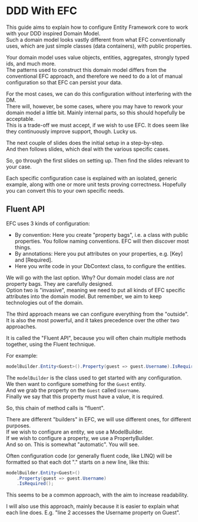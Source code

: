 # DDD With EFC

This guide aims to explain how to configure Entity Framework core to work with your DDD inspired Domain Model.\
Such a domain model looks vastly different from what EFC conventionally uses, 
which are just simple classes (data containers), 
with public properties.

Your domain model uses value objects, entities, aggregates, strongly typed ids, and much more.\
The patterns used to construct this domain model differs from the conventional EFC approach,
and therefore we need to do a lot of manual configuration so that EFC can persist your data.

For the most cases, we can do this configuration without interfering with the DM.\
There will, however, be some cases, 
where you may have to rework your domain model a little bit. Mainly internal parts, so this should hopefully be acceptable.\
This is a trade-off we must accept, if we wish to use EFC. It does seem like they continuously improve support, though. Lucky us.

The next couple of slides does the initial setup in a step-by-step.\
And then follows slides, which deal with the various specific cases.

So, go through the first slides on setting up. Then find the slides relevant to your case.

Each specific configuration case is explained with an isolated, generic example, 
along with one or more unit tests proving correctness. Hopefully you can convert this to your own specific needs.

## Fluent API
EFC uses 3 kinds of configuration:
* By convention: Here you create "property bags", i.e. a class with public properties. You follow naming conventions. EFC will then discover most things.
* By annotations: Here you put attributes on your properties, e.g. [Key] and [Required].
* Here you write code in your DbContext class, to configure the entities.

We will go with the last option. Why? Our domain model class are _not_ property bags. They are carefully designed.\
Option two is "invasive", meaning we need to put all kinds of EFC specific attributes into the domain model. But remember,
we aim to keep technologies out of the domain.

The third approach means we can configure everything from the "outside". It is also the most powerful, and it takes precedence over the other two approaches.

It is called the "Fluent API", because you will often chain multiple methods together, using the Fluent technique.

For example:

```csharp
modelBuilder.Entity<Guest>().Property(guest => guest.Username).IsRequired();
```

The `modelBuilder` is the class used to get started with any configuration.\
We then want to configure something for the `Guest` entity.\
And we grab the property on the `Guest` called `Username`.\
Finally we say that this property must have a value, it is required.

So, this chain of method calls is "fluent". 

There are different "builders" in EFC, we will use different ones, for different purposes.\
If we wish to configure an entity, we use a ModelBuilder.\
If we wish to configure a property, we use a PropertyBuilder.\
And so on. This is somewhat "automatic". You will see.

Often configuration code (or generally fluent code, like LINQ) will be formatted so that each dot "." starts on a new line,
like this:

```csharp
modelBuilder.Entity<Guest>()
    .Property(guest => guest.Username)
    .IsRequired();
```

This seems to be a common approach, with the aim to increase readability.

I will also use this approach, mainly because it is easier to explain what each line does.
E.g. "line 2 accesses the Username property on Guest". 